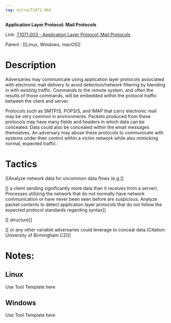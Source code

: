 ```yaml
---
tag: mitre/T1071.003
---
```


**Application Layer Protocol: Mail Protocols**

Link: [T1071.003 - Application Layer Protocol: Mail Protocols](https://attack.mitre.org/techniques/T1071/003)

Parent : [[Linux, Windows, macOS]]


# Description

Adversaries may communicate using application layer protocols associated with electronic mail delivery to avoid detection/network filtering by blending in with existing traffic. Commands to the remote system, and often the results of those commands, will be embedded within the protocol traffic between the client and server. 

Protocols such as SMTP/S, POP3/S, and IMAP that carry electronic mail may be very common in environments.  Packets produced from these protocols may have many fields and headers in which data can be concealed. Data could also be concealed within the email messages themselves. An adversary may abuse these protocols to communicate with systems under their control within a victim network while also mimicking normal, expected traffic. 

# Tactics


[[Analyze network data for uncommon data flows (e.g.]]

[[ a client sending significantly more data than it receives from a server). Processes utilizing the network that do not normally have network communication or have never been seen before are suspicious. Analyze packet contents to detect application layer protocols that do not follow the expected protocol standards regarding syntax]]

[[ structure]]

[[ or any other variable adversaries could leverage to conceal data.(Citation: University of Birmingham C2)]]


# Notes:

## Linux

Use Tool Template here

## Windows

Use Tool Template here